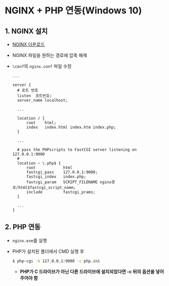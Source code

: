 # NGINX + PHP 연동(Windows 10)

## 1. NGINX 설치

- [NGINX 다운로드](http://nginx.org/en/download.html)

- NGINX 파일을 원하는 경로에 압축 해제

- `\conf`의 `nginx.conf` 파일 수정

  ```
  ...
  
  server {
  	# 포트 번호
  	listen	포트번호;
  	server_name localhost;
  	
  	...
  	
  	location / {
  		root	html;
  		index	index.html index.htm index.php;
  	}
  	
  	...
  	
  	# pass the PHPscripts to FastCGI server listening on 127.0.0.1:9000
  	#
  	location ~ \.php$ {
  		root			html
  		fastcgi_pass	127.0.0.1:9000;
  		fastcgi_index	index.php;
  		fastcgi_param	SCRIPT_FILENAME nginx경로/html$fastcgi_script_name;
  		include			fastcgi_prams;
  	}
  	
  	...
  }
  ```

## 2. PHP 연동

- `nginx.exe`를 실행

- PHP가 설치된 폴더에서 CMD 실행 후

  ```bash
  $ php-cgi -b 127.0.0.1:9000 -c php.ini
  ```

  - **PHP가 C 드라이브가 아닌 다른 드라이브에 설치되었다면 -c 뒤의 옵션을 넣어주어야 함**
